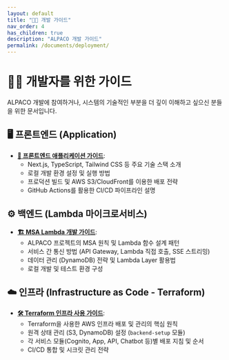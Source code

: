 ```yaml
---
layout: default
title: "🧑‍💻 개발 가이드"
nav_order: 4
has_children: true
description: "ALPACO 개발 가이드"
permalink: /documents/deployment/
---
```


# 🧑‍💻 개발자를 위한 가이드

ALPACO 개발에 참여하거나, 시스템의 기술적인 부분을 더 깊이 이해하고 싶으신 분들을 위한 문서입니다.

## 🖥️ 프론트엔드 (Application)

* **[🎨 프론트엔드 애플리케이션 가이드](./application)**:
  * Next.js, TypeScript, Tailwind CSS 등 주요 기술 스택 소개
  * 로컬 개발 환경 설정 및 실행 방법
  * 프로덕션 빌드 및 AWS S3/CloudFront를 이용한 배포 전략
  * GitHub Actions를 활용한 CI/CD 파이프라인 설명

## ⚙️ 백엔드 (Lambda 마이크로서비스)

* **[🏗️ MSA Lambda 개발 가이드](./backendLambda)**:
  * ALPACO 프로젝트의 MSA 원칙 및 Lambda 함수 설계 패턴
  * 서비스 간 통신 방법 (API Gateway, Lambda 직접 호출, SSE 스트리밍)
  * 데이터 관리 (DynamoDB) 전략 및 Lambda Layer 활용법
  * 로컬 개발 및 테스트 환경 구성

## ☁️ 인프라 (Infrastructure as Code - Terraform)

* **[🛠️ Terraform 인프라 사용 가이드](./InfrastructureAsCode)**:
  * Terraform을 사용한 AWS 인프라 배포 및 관리의 핵심 원칙
  * 원격 상태 관리 (S3, DynamoDB) 설정 (`backend-setup` 모듈)
  * 각 서비스 모듈(Cognito, App, API, Chatbot 등)별 배포 지침 및 순서
  * CI/CD 통합 및 시크릿 관리 전략 